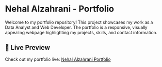 # Nehal Alzahrani - Portfolio

Welcome to my portfolio repository! This project showcases my work as a Data Analyst and Web Developer. The portfolio is a responsive, visually appealing webpage highlighting my projects, skills, and contact information.

## 🚀 Live Preview
Check out my portfolio live: [Nehal Alzahrani Portfolio](https://nehal3589.github.io/MyPortfolio/)
